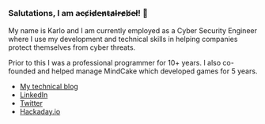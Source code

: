 ### Salutations, I am a̵c̵c̸i̵d̷e̵n̷t̴a̷l̴r̵e̷b̸e̴l̸! 👋
My name is Karlo and I am currently employed as a Cyber Security Engineer where I use my development and technical skills in helping companies protect themselves from cyber threats.

Prior to this I was a professional programmer for 10+ years. I also co-founded and helped manage MindCake which developed games for 5 years.

* [My technical blog](https://www.accidentalrebel.com/)
* [LinkedIn](https://www.linkedin.com/in/juan-karlo-licudine/)
* [Twitter](https://twitter.com/accidentalrebel)
* [Hackaday.io](https://hackaday.io/projects/hacker/390192)
